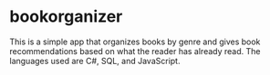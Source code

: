 # bookorganizer
This is a simple app that organizes books by genre and gives book recommendations based on what the reader has already read. The languages used are C#, SQL, and JavaScript.
